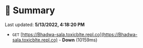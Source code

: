 # 📖 Summary
Last updated: **5/13/2022, 4:18:20 PM**

- `GET` [https://Bhadwa-sala.toxicblte.repl.co](https://Bhadwa-sala.toxicblte.repl.co) - **Down** (10159ms)
